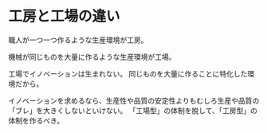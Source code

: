 # 工房と工場の違い

職人が一つ一つ作るような生産環境が工房。

機械が同じものを大量に作るような生産環境が工場。

工場でイノベーションは生まれない。
同じものを大量に作ることに特化した環境だから。

イノベーションを求めるなら、生産性や品質の安定性よりもむしろ生産や品質の「ブレ」を大きくしないといけない。
「工場型」の体制を脱して、「工房型」の体制を作るべき。
